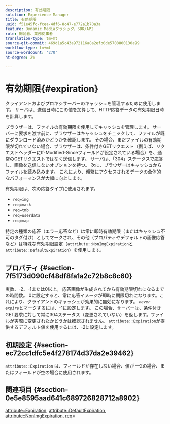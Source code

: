 ```yaml
---
description: 有効期限
solution: Experience Manager
title: 有効期限
uuid: f51e45fc-fcea-4df6-8c47-e772a1b70a3a
feature: Dynamic Mediaクラシック，SDK/API
role: 開発者、業務従事者
translation-type: tm+mt
source-git-commit: 469d1a5c43a972116a8a2efb0de5708800130a99
workflow-type: tm+mt
source-wordcount: '270'
ht-degree: 2%

---
```



# 有効期限{#expiration}

クライアントおよびプロキシサーバーのキャッシュを管理するために使用します。 サーバは、送信日時にこの値を加算して、HTTP応答データの有効期限日時を計算します。

ブラウザーは、ファイルの有効期限を使用してキャッシュを管理します。 サーバーに要求を渡す前に、ブラウザーはキャッシュをチェックして、ファイルが既にダウンロード済みかどうかを確認します。 その場合、まだファイルの有効期限が切れていない場合、ブラウザーは、条件付きGETリクエスト（例えば、リクエストヘッダーにIf-Modified-Sinceフィールドが設定されている場合）を、通常のGETリクエストではなく送信します。 サーバは、「304」ステータスで応答し、画像を送信しないオプションを持つ。 次に、ブラウザーはキャッシュからファイルを読み込みます。 これにより、頻繁にアクセスされるデータの全体的なパフォーマンスが大幅に向上します。

有効期限は、次の応答タイプに使用されます。

* `req=img`
* `req=mask`
* `req=tmb`
* `req=userdata`
* `req=map`

特定の種類の応答（エラー応答など）は常に即時有効期限（またはキャッシュ不可のタグ付け）としてマークされ、その他（プロパティやデフォルトの画像応答など）は特殊な有効期限設定（`attribute::NonImgExpiration`と`attribute::DefaultExpiration`）を使用します。

## プロパティ {#section-7f5173d090cf48df8fa1a2c72b8c8c60}

実数、-2、-1または0以上。 応答画像が生成されてから有効期限切れになるまでの時間数。 0に設定すると、常に応答イメージが即時に期限切れになります。これにより、クライアントのキャッシュが効果的に無効になります。 *`never expire`*&#x200B;とマークするには、-1に設定します。 この場合、サーバーは、条件付きGET要求に対して常に304ステータス（変更されていない）を返します。ファイルが実際に変更されたかどうかは確認されません。 `attribute::Expiration`が提供するデフォルト値を使用するには、-2に設定します。

## 初期設定 {#section-ec72cc1dfc5e4f278174d37da2e39462}

`attribute::Expiration` は、フィールドが存在しない場合、値が —2の場合、またはフィールドが空の場合に使用されます。

## 関連項目 {#section-0e5e8595aad641c689726828712a8902}

[attribute::Expiration](../../../../../../is-api/image-catalog/image-serving-api-ref/c-image-catalog-reference/c-attributes-reference/r-expiration.md#reference-a0bf4686425d4e00b8014c4950fb62b7),  [attribute::DefaultExpiration](../../../../../../is-api/image-catalog/image-serving-api-ref/c-image-catalog-reference/c-attributes-reference/r-defaultexpiration.md#reference-0526166fab654fceb243b75d1ea4f0cf),  [attribute::NonImgExpiration](../../../../../../is-api/image-catalog/image-serving-api-ref/c-image-catalog-reference/c-attributes-reference/r-nonimgexpiration.md#reference-a8066cd0d24b4ea98100ade4821f1f9d),  [req=](../../../../../../is-api/http-ref/image-serving-api-ref/c-http-protocol-reference/c-command-reference/r-req/r-req.md#reference-907cdb4a97034db7ad94695f25552e76)

